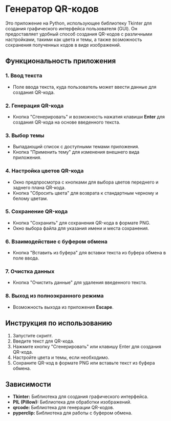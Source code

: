 # Генератор QR-кодов

Это приложение на Python, использующее библиотеку Tkinter для создания графического интерфейса пользователя (GUI). Он предоставляет удобный способ создания QR-кодов с различными настройками, такими как цвета и темы, а также возможность сохранения полученных кодов в виде изображений.

## Функциональность приложения

### 1. Ввод текста
   - Поле ввода текста, куда пользователь может ввести данные для создания QR-кода.

### 2. Генерация QR-кода
   - Кнопка "Сгенерировать" и возможность нажатия клавиши **Enter** для создания QR-кода на основе введенного текста.

### 3. Выбор темы
   - Выпадающий список с доступными темами приложения.
   - Кнопка "Применить тему" для изменения внешнего вида приложения.

### 4. Настройка цветов QR-кода
   - Окно предпросмотра с кнопками для выбора цветов переднего и заднего плана QR-кода.
   - Кнопка "Сбросить цвета" для возврата к стандартным черному и белому цветам.

### 5. Сохранение QR-кода
   - Кнопка "Сохранить" для сохранения QR-кода в формате PNG.
   - Окно выбора файла для указания имени и места сохранения.

### 6. Взаимодействие с буфером обмена
   - Кнопка "Вставить из буфера" для вставки текста из буфера обмена в поле ввода.

### 7. Очистка данных
   - Кнопка "Очистить данные" для удаления введенного текста.

### 8. Выход из полноэкранного режима
   - Возможность выхода из приложения **Escape**.

## Инструкция по использованию

1. Запустите скрипт.
2. Введите текст для QR-кода.
3. Нажмите кнопку "Сгенерировать" или клавишу Enter для создания QR-кода.
4. Настройте цвета и темы, если необходимо.
5. Сохраните QR-код в формате PNG или вставьте текст из буфера обмена.

## Зависимости

- **Tkinter:** Библиотека для создания графического интерфейса.
- **PIL (Pillow):** Библиотека для обработки изображений.
- **qrcode:** Библиотека для генерации QR-кодов.
- **pyperclip:** Библиотека для работы с буфером обмена.
